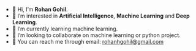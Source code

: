 - 👋 Hi, I’m **Rohan Gohil**.
- 👀 I’m interested in **Artificial Intelligence**, **Machine Learning** and **Deep Learning**.
- 🤖 I’m currently learning machine learning.
- 👬 I’m looking to collaborate on machine learning or python project.
- 📧 You can reach me through email: rohanhgohil@gmail.com

<!---
rohanhgohil/rohanhgohil is a ✨ special ✨ repository because its `README.md` (this file) appears on your GitHub profile.
You can click the Preview link to take a look at your changes.
--->
